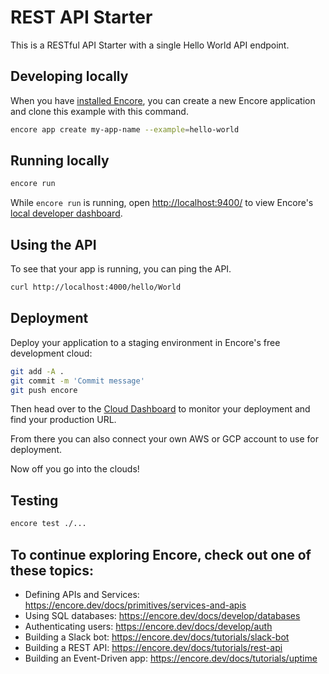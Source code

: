# REST API Starter

This is a RESTful API Starter with a single Hello World API endpoint.

## Developing locally

When you have [installed Encore](https://encore.dev/docs/install), you can create a new Encore application and clone this example with this command.

```bash
encore app create my-app-name --example=hello-world
```

## Running locally
```bash
encore run
```

While `encore run` is running, open [http://localhost:9400/](http://localhost:9400/) to view Encore's [local developer dashboard](https://encore.dev/docs/observability/dev-dash).

## Using the API

To see that your app is running, you can ping the API.

```bash
curl http://localhost:4000/hello/World
```

## Deployment

Deploy your application to a staging environment in Encore's free development cloud:

```bash
git add -A .
git commit -m 'Commit message'
git push encore
```

Then head over to the [Cloud Dashboard](https://app.encore.dev) to monitor your deployment and find your production URL.

From there you can also connect your own AWS or GCP account to use for deployment.

Now off you go into the clouds!

## Testing

```bash
encore test ./...
```

## To continue exploring Encore, check out one of these topics:

  - Defining APIs and Services:	 https://encore.dev/docs/primitives/services-and-apis
  - Using SQL databases:  		 https://encore.dev/docs/develop/databases
  - Authenticating users: 		 https://encore.dev/docs/develop/auth
  - Building a Slack bot: 		 https://encore.dev/docs/tutorials/slack-bot
  - Building a REST API:  		 https://encore.dev/docs/tutorials/rest-api
  - Building an Event-Driven app:  https://encore.dev/docs/tutorials/uptime